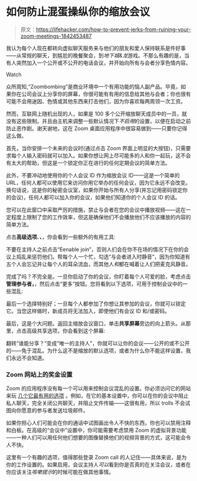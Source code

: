 # 如何防止混蛋操纵你的缩放会议

> 原文：<https://lifehacker.com/how-to-prevent-jerks-from-ruining-your-zoom-meetings-1842453487>

我认为每个人现在都转向虚拟聊天服务来与他们的朋友和爱人保持联系是件好事——从常规的聊天，到尴尬的晚餐聚会，到*地下城&龙*游戏。不那么有趣的是，当有人突然加入一个公开或不公开的电话会议，并开始向所有与会者分享色情内容。

Watch

众所周知,“Zoombombing”是商业环境中一个有用功能的恼人副产品。毕竟，如果你在公司会议上分享你的屏幕，你很可能有有用的信息给其他与会者；你也很有可能不会用迷因、色情或其他东西来打击他们，因为你喜欢每两周领一次工资。

然而，互联网上随机出现的人，如果是 100 多个公开缩放聊天成员中的一员，就没有这些限制。并且由主机来调整一些默认情况下*不启用*的设置，以便在启动之前防止恶作剧。谢天谢地，这在 Zoom 桌面应用程序中很容易做到——只要你记得这么做。

首先，当你安排一个未来的会议时(通过点击 Zoom 界面上明显的大按钮)，只需要求每个人输入密码就可以加入。如果你想让网上尽可能多的人和你一起玩，这不会有太大的帮助，但这是一个锁定你正在进行的任何定期会议的简单方法。

此外，不要冲动地使用你的个人会议 ID 作为缩放会议 ID——这是一个简单的 URL，任何人都可以使用它来访问你用它举办的任何会议，因为它永远不会改变。换句话说，这是你的秘密会议室，如果你开始与所有人分享(并忘记用密码锁定你的会议)，任何人都可以加入你的会议，如果他们知道你的个人会议 ID 的话。

您可以在此窗口中采取严厉的措施，禁止与会者在您的会议中播放视频——这在一定程度上限制了您的工作效率，但这是确保他们不会播放他们不应该播放的内容的简单方法。

点击**高级选项**、**、**，你会看到一些额外的有用工具:

不要在主持人之前点击“Eenable join”，否则人们会在你不在场的情况下在你的会议上捣乱来惩罚他们。帮每个人一个忙，勾选“与会者进入时静音”，因为你知道有五个人会忘记并让每个人的耳朵流血，而其他人*和*都在喊着让人们把麦克风静音。

完成了吗？不完全是。一旦你启动了你的会议，你盯着每个人可爱的脸，考虑点击**管理参与者，**，然后点击“更多”按钮。您将看到以下选项，可用于控制会议中的一些混乱:

最后一个选择特别好；一旦每个人都参加了你想让其参加的会议，你就可以锁定它。当您这样做时，新成员将无法加入，即使他们有会议 ID 和/或密码。

最后，这是个大问题。返回主缩放会议窗口，单击**共享屏幕**旁边的向上箭头。从那里，点击高级共享选项，你会看到这个屏幕:

翻转“谁能分享？”变成“唯一的主持人”，你就可以让你的会议——公开的或不公开的——免于混乱。为什么这不是缩放的默认选项，或者为什么你不能这样设置，我们永远不会知道。

### Zoom 网站上的奖金设置

Zoom 的应用程序没有每一个可以用来控制会议混乱的设置。你必须访问它的网站来玩 [几个它最有用的选项](https://zoom.us/profile/setting) 。例如，在它的基本设置中，你可以在你的会议中阻止私人聊天，完全关闭公共聊天，并阻止文件传输——这很有用，所以 trolls 不会试图向你愿意的参与者发送垃圾邮件。

如果你担心人们可能会在你的通话中试图画出令人不快的东西，你也可以禁用注释和白板。在高级的“会议中”设置中，你可能需要考虑禁用 Zoom 的虚拟背景功能——一种人们可以用任何他们想要的图像替换他们的视频背景的方式，这可能会令人不快。

这里有一个有趣的选项，值得那些登录 Zoom call 的人记住——具体来说，是为你的工作设置的。如果启用，会议主持人*可以*看到你是否真的在关注会议，或者在你应该关注*咳嗽提示*的时候可能在做其他事情。